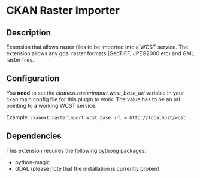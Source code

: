 # CKAN Raster Importer

## Description

Extension that allows raster files to be imported into a WCST service.
The extension allows any gdal raster formats (GeoTIFF, JPEG2000 etc) and GML raster files.

## Configuration

You **need** to set the *ckanext.rasterimport.wcst_base_url* variable in your ckan main config file for this plugin to work. The value has to be an url pointing
to a working WCST service.

Example:
`ckanext.rasterimport.wcst_base_url = http://localhost/wcst`

## Dependencies

This extension requires the following pythong packages:

*	python-magic
*	GDAL (please note that the installation is currently broken)

